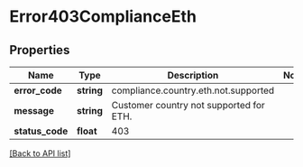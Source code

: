 # Error403ComplianceEth

## Properties

Name | Type | Description | Notes
------------ | ------------- | ------------- | -------------
**error_code** | **string** | compliance.country.eth.not.supported |
**message** | **string** | Customer country not supported for ETH. |
**status_code** | **float** | 403 |

[[Back to API list]](../../README.md#api-endpoints)

